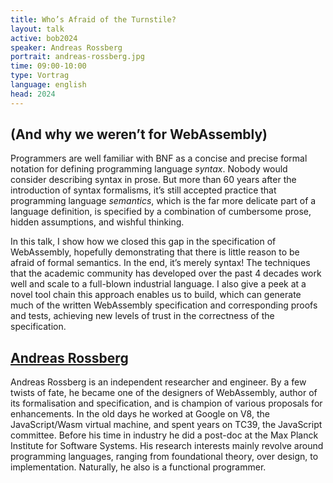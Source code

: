 ```yaml
---
title: Who’s Afraid of the Turnstile?
layout: talk
active: bob2024
speaker: Andreas Rossberg
portrait: andreas-rossberg.jpg
time: 09:00-10:00
type: Vortrag
language: english
head: 2024
---
```


## (And why we weren’t for WebAssembly)

Programmers are well familiar with BNF as a concise and precise formal
notation for defining programming language _syntax_. Nobody would
consider describing syntax in prose. But more than 60 years after the
introduction of syntax formalisms, it’s still accepted practice that
programming language _semantics_, which is the far more delicate part
of a language definition, is specified by a combination of cumbersome
prose, hidden assumptions, and wishful thinking.

In this talk, I show how we closed this gap in the specification of
WebAssembly, hopefully demonstrating that there is little reason to be
afraid of formal semantics. In the end, it’s merely syntax! The
techniques that the academic community has developed over the past 4
decades work well and scale to a full-blown industrial language. I
also give a peek at a novel tool chain this approach enables us to
build, which can generate much of the written WebAssembly
specification and corresponding proofs and tests, achieving new levels
of trust in the correctness of the specification.

## [Andreas Rossberg](https://people.mpi-sws.org/~rossberg/)

Andreas Rossberg is an independent researcher and engineer. By a few
twists of fate, he became one of the designers of WebAssembly, author
of its formalisation and specification, and is champion of various
proposals for enhancements. In the old days he worked at Google on V8,
the JavaScript/Wasm virtual machine, and spent years on TC39, the
JavaScript committee. Before his time in industry he did a post-doc at
the Max Planck Institute for Software Systems. His research interests
mainly revolve around programming languages, ranging from foundational
theory, over design, to implementation. Naturally, he also is a
functional programmer.

